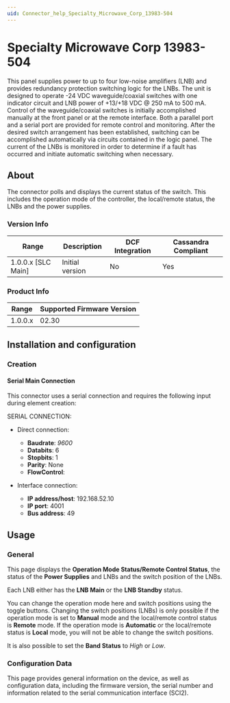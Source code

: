 ```yaml
---
uid: Connector_help_Specialty_Microwave_Corp_13983-504
---
```


# Specialty Microwave Corp 13983-504

This panel supplies power to up to four low-noise amplifiers (LNB) and provides redundancy protection switching logic for the LNBs. The unit is designed to operate -24 VDC waveguide/coaxial switches with one indicator circuit and LNB power of +13/+18 VDC @ 250 mA to 500 mA. Control of the waveguide/coaxial switches is initially accomplished manually at the front panel or at the remote interface. Both a parallel port and a serial port are provided for remote control and monitoring. After the desired switch arrangement has been established, switching can be accomplished automatically via circuits contained in the logic panel. The current of the LNBs is monitored in order to determine if a fault has occurred and initiate automatic switching when necessary.

## About

The connector polls and displays the current status of the switch. This includes the operation mode of the controller, the local/remote status, the LNBs and the power supplies.

### Version Info

| Range | Description | DCF Integration | Cassandra Compliant |
|----------------------|-----------------|---------------------|-------------------------|
| 1.0.0.x [SLC Main]   | Initial version | No                  | Yes                     |

### Product Info

| Range | Supported Firmware Version |
|------------------|-----------------------------|
| 1.0.0.x          | 02.30                       |

## Installation and configuration

### Creation

#### Serial Main Connection

This connector uses a serial connection and requires the following input during element creation:

SERIAL CONNECTION:

- Direct connection:

  - **Baudrate**: *9600*
  - **Databits**: 6
  - **Stopbits**: 1
  - **Parity**: None
  - **FlowControl**:

- Interface connection:

  - **IP address/host**: 192.168.52.10
  - **IP port**: 4001
  - **Bus address**: 49

## Usage

### General

This page displays the **Operation Mode Status/Remote Control Status**, the status of the **Power Supplies** and LNBs and the switch position of the LNBs.

Each LNB either has the **LNB Main** or the **LNB Standby** status.

You can change the operation mode here and switch positions using the toggle buttons. Changing the switch positions (LNBs) is only possible if the operation mode is set to **Manual** mode and the local/remote control status is **Remote** mode. If the operation mode is **Automatic** or the local/remote status is **Local** mode, you will not be able to change the switch positions.

It is also possible to set the **Band Status** to *High* or *Low*.

### Configuration Data

This page provides general information on the device, as well as configuration data, including the firmware version, the serial number and information related to the serial communication interface (SCI2).
